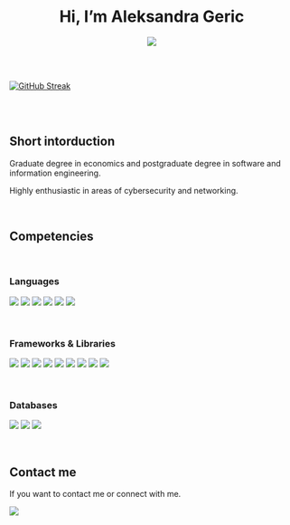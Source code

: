 <h1 align="center">Hi, I’m Aleksandra Geric </h1> 
<a href="https://linkedin.com/in/ageric"><p align="center"><img src="https://img.shields.io/badge/LinkedIn-0077B5?style=for-the-badge&logo=linkedin&logoColor=white" /></p></a>

<br />
<br />

[![GitHub Streak](https://streak-stats.demolab.com?user=gericx&theme=dark&exclude_days=Sun)](https://git.io/streak-stats)

<br />
<br />

<h2>Short intorduction</h2>
 
<p>Graduate degree in economics and postgraduate degree in software and information engineering.</p>
<p></p>Highly enthusiastic in areas of cybersecurity and networking.</p>
 

 <br />

<h2>Competencies</h2>

<br />

<h3>Languages</h3>

<img src="https://img.shields.io/badge/HTML5-E34F26?style=for-the-badge&logo=html5&logoColor=white" /> <img src="https://img.shields.io/badge/CSS3-1572B6?style=for-the-badge&logo=css3&logoColor=white" /> 
<img src="https://img.shields.io/badge/JavaScript-323330?style=for-the-badge&logo=javascript&logoColor=F7DF1E" /> <img src="https://img.shields.io/badge/TypeScript-007ACC?style=for-the-badge&logo=typescript&logoColor=white" />
<img src="https://img.shields.io/badge/PHP-777BB4?style=for-the-badge&logo=php&logoColor=white" /> <img src="https://img.shields.io/badge/Python-FFD43B?style=for-the-badge&logo=python&logoColor=blue" />

<br />

<h3>Frameworks & Libraries</h3>

<img src="https://img.shields.io/badge/Node%20js-339933?style=for-the-badge&logo=nodedotjs&logoColor=white" /> <img src="https://img.shields.io/badge/Express%20js-000000?style=for-the-badge&logo=express&logoColor=white" /> 
<img src="https://img.shields.io/badge/nestjs-E0234E?style=for-the-badge&logo=nestjs&logoColor=white" /> <img src="https://img.shields.io/badge/React-20232A?style=for-the-badge&logo=react&logoColor=61DAFB" />
<img src="https://img.shields.io/badge/next%20js-000000?style=for-the-badge&logo=nextdotjs&logoColor=white"> <img src="https://img.shields.io/badge/Tailwind_CSS-38B2AC?style=for-the-badge&logo=tailwind-css&logoColor=white" />
<img src="https://img.shields.io/badge/Selenium-43B02A?style=for-the-badge&logo=Selenium&logoColor=white" /> <img src="https://img.shields.io/badge/Laravel-FF2D20?style=for-the-badge&logo=laravel&logoColor=white" />
<img src="https://img.shields.io/badge/Symfony-000000?style=for-the-badge&logo=Symfony&logoColor=white" />

<br />

<h3>Databases</h3>

<img src="https://img.shields.io/badge/MySQL-005C84?style=for-the-badge&logo=mysql&logoColor=white" /> <img src="https://img.shields.io/badge/MariaDB-003545?style=for-the-badge&logo=mariadb&logoColor=white" />
<img src="https://img.shields.io/badge/MongoDB-4EA94B?style=for-the-badge&logo=mongodb&logoColor=white" /> 

<br /> 


 
<h2>Contact me</h3>
<p>If you want to contact me or connect with me.</p>
<a href="https://discordapp.com/users/999646644456935475"><img src="https://img.shields.io/badge/Discord-5865F2?style=for-the-badge&logo=discord&logoColor=white" /></a>
 

<!---
gericx/gericx is a ✨ special ✨ repository because its `README.md` (this file) appears on your GitHub profile.
You can click the Preview link to take a look at your changes.
--->
